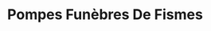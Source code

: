 ---
title: "Pompes Funèbres De Fismes"
url: /fismes/pompes-funebres-de-fismes/
shop: directeurs de funérailles
---